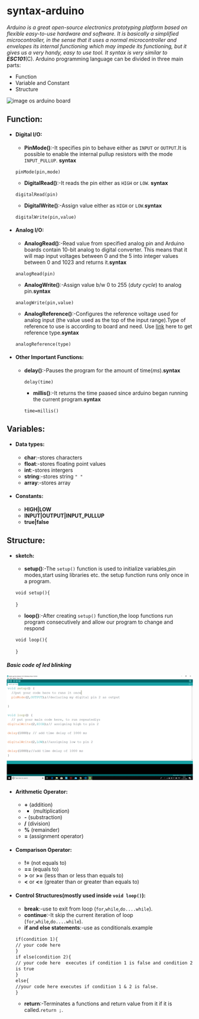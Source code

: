 # syntax-arduino
*Arduino is a great open-source electronics prototyping platform based on flexible easy-to-use hardware and software. It is basically a simplified microcontroller, in the sense that it uses a normal microcontroller and envelopes its internal functioning which may impede its functioning, but it gives us a very handy, easy to use tool.
It syntax is very similar to **ESC101***(C).
Arduino programming language can be divided in three main parts:
* Function
* Variable and Constant
* Structure

![image os arduino board](https://www.arduino.cc/en/uploads/Tutorial/inputPullupSerial_sch.png)
## Function:
* #### Digital I/O:
  * **PinMode()**:-It specifies pin to behave either as `INPUT` or `OUTPUT`.It is possible to enable the internal pullup resistors with the mode `INPUT_PULLUP`.
  **syntax**
  ```
  pinMode(pin,mode)
  ```
  * **DigitalRead()**:-It reads the pin either as `HIGH` or `LOW`.
  **syntax**
  ```
  digitalRead(pin)
  ```
  * **DigitalWrite()**:-Assign value either as `HIGH` or `LOW`.**syntax**
  ```
  digitalWrite(pin,value)
  ```
 * #### Analog I/O:
   * **AnalogRead()**:-Read value from specified analog pin and Arduino boards contain 10-bit analog to digital converter. This means that it  will map input voltages between 0 and the 5 into integer values between 0 and 1023 and returns it.**syntax**
   ```
   analogRead(pin)
   ```
   * **AnalogWrite()**:-Assign value b/w 0 to 255 (*duty cycle*) to analog pin.**syntax**
   ```
   analogWrite(pin,value)
   ```
   * **AnalogReference()**:-Configures the reference voltage used for analog input (the value used as the top of the input range).Type of reference to use is according to board and need. Use [link](https://www.arduino.cc/reference/en/language/functions/analog-io/analogreference/) here to get reference type.**syntax**
   ```
   analogReference(type)
   ```
 * #### Other Important Functions:
   * **delay()**:-Pauses the program for the amount of time(*ms*).**syntax**
	 ```
	 delay(time)
	 ```
	 * **millis()**:-It returns the time paased since arduino began running the current program.**syntax**
	 ```
	 time=millis()
	 ```
## Variables:
* #### Data types:
  * **char**:-stores characters 
  * **float**:-stores floating point values 
  * **int**:-stores intergers
  * **string**:-stores string `" "`
  * **array**:-stores array
* #### Constants:
  * **HIGH|LOW**
  * **INPUT|OUTPUT|INPUT_PULLUP**
  * **true|false**
## Structure:
* #### sketch:
  * **setup()**:-The `setup()` function is used to initialize variables,pin modes,start using libraries etc. the setup function runs only once in a program.
  ```
  void setup(){
  
  }
  ```
  * **loop()**:-After creating `setup()` function,the loop functions run program consecutively and allow our program to change and respond
  ```
  void loop(){
  
  }
  ```
#### *Basic code of led blinking*

![](https://raw.githubusercontent.com/Vanu1/syntax-arduino/master/2020-04-13.png)
* #### Arithmetic Operator:
  * **+** (addition)
  *  * (multiplication)
  * **-** (substraction)
  * **/** (division)
  * **%** (remainder)
  * **=** (assignment operator)
* #### Comparison Operator:
  * **!=** (not equals to)
  * **==** (equals to)
  * **>** or **>=** (less than or less than equals to)
  * **<** or **<=** (greater than or greater than equals to)
* #### Control Structures(mostly used inside `void loop()`):
  * **break**:-use to exit from loop (`for`,`while`,`do....while`).
  * **continue**:-It skip the current iteration of loop (`for`,`while`,`do....while`).
  * **if and else statements**:-use as conditionals.example
  ```
  if(condition 1){
  // your code here
  }
  if else(condition 2){
  // your code here  executes if condition 1 is false and condition 2 is true
  }
  else{
  //your code here executes if condition 1 & 2 is false.
  }
  ```
  * **return**:-Terminates a functions and return value from it if it is called.`return ;`.
  
  
  
  
   
   
